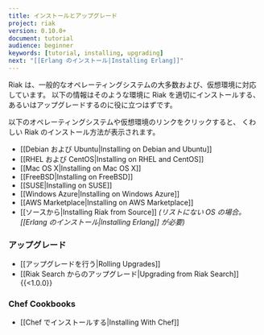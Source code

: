 ```yaml
---
title: インストールとアップグレード
project: riak
version: 0.10.0+
document: tutorial
audience: beginner
keywords: [tutorial, installing, upgrading]
next: "[[Erlang のインストール|Installing Erlang]]"
---
```


Riak は、一般的なオペレーティングシステムの大多数および、仮想環境に対応しています。
以下の情報はそのような環境に Riak を適切にインストールする、
あるいはアップグレードするのに役に立つはずです。

以下のオペレーティングシステムや仮想環境のリンクをクリックすると、
くわしい Riak のインストール方法が表示されます。

  * [[Debian および Ubuntu|Installing on Debian and Ubuntu]]
  * [[RHEL および CentOS|Installing on RHEL and CentOS]]
  * [[Mac OS X|Installing on Mac OS X]]
  * [[FreeBSD|Installing on FreeBSD]]
  * [[SUSE|Installing on SUSE]]
  * [[Windows Azure|Installing on Windows Azure]]
  * [[AWS Marketplace|Installing on AWS Marketplace]]
  * [[ソースから|Installing Riak from Source]] *(リストにない OS の場合。[[Erlang のインストール|Installing Erlang]] が必要)*

### アップグレード

  * [[アップグレードを行う|Rolling Upgrades]]
  * [[Riak Search からのアップグレード|Upgrading from Riak Search]] {{<1.0.0}}

### Chef Cookbooks

  * [[Chef でインストールする|Installing With Chef]]
